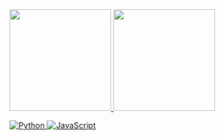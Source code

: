 <div>
<a href="https://github.com/seu-usuário-aqui">
<img loading="lazy" height="180em" src="https://github-readme-stats.vercel.app/api/top-langs/?username=ySheet4&layout=compact&langs_count=7&theme=dracula"/>
<img loading="lazy" height="180em" src="https://github-readme-stats.vercel.app/api?username=ySheet4&show_icons=true&theme=dracula&include_all_commits=true&count_private=true"/>
</div>

<!---
ySheet4/ySheet4 is a ✨ special ✨ repository because its `README.md` (this file) appears on your GitHub profile.
You can click the Preview link to take a look at your changes.
--->

![Python](https://img.shields.io/badge/Python-3776AB?style=for-the-badge&logo=python&logoColor=white)
![JavaScript](https://img.shields.io/badge/JavaScript-F7DF1E?style=for-the-badge&logo=javascript&logoColor=black)